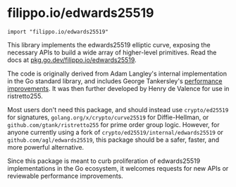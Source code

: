 # filippo.io/edwards25519

```
import "filippo.io/edwards25519"
```

This library implements the edwards25519 elliptic curve, exposing the necessary APIs to build a wide array of higher-level primitives.
Read the docs at [pkg.go.dev/filippo.io/edwards25519](https://pkg.go.dev/filippo.io/edwards25519).

The code is originally derived from Adam Langley's internal implementation in the Go standard library, and includes George Tankersley's [performance improvements](https://golang.org/cl/71950). It was then further developed by Henry de Valence for use in ristretto255.

Most users don't need this package, and should instead use `crypto/ed25519` for signatures, `golang.org/x/crypto/curve25519` for Diffie-Hellman, or `github.com/gtank/ristretto255` for prime order group logic. However, for anyone currently using a fork of `crypto/ed25519/internal/edwards25519` or `github.com/agl/edwards25519`, this package should be a safer, faster, and more powerful alternative.

Since this package is meant to curb proliferation of edwards25519 implementations in the Go ecosystem, it welcomes requests for new APIs or reviewable performance improvements.
